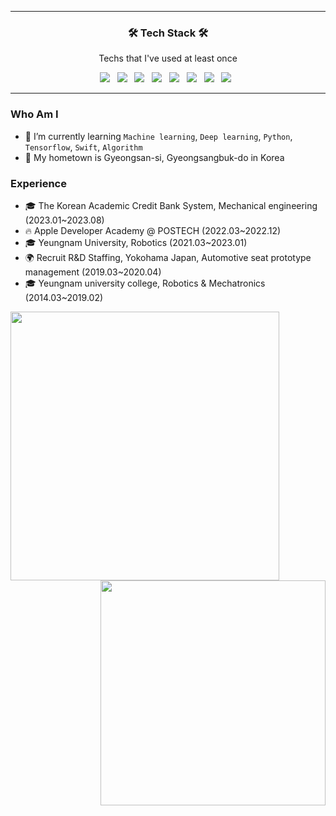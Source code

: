 <hr>
<h3 align="center"><b>🛠 Tech Stack 🛠</b></h3>
<p align="center"> Techs that I've used at least once </p>
<p align="center">
<img src="https://img.shields.io/badge/Python-3776AB?style=flat-square&logo=Python&logoColor=white"/></a> &nbsp
<img src="https://img.shields.io/badge/Tensorflow-FF6F00?style=flat-square&logo=Tensorflow&logoColor=white"/></a> &nbsp
<img src="https://img.shields.io/badge/Swift-F05138?style=flat-square&logo=Swift&logoColor=white"/></a> &nbsp
<img src="https://img.shields.io/badge/SQLite-003B57?style=flat-square&logo=SQLite&logoColor=white"/></a> &nbsp
<img src="https://img.shields.io/badge/HTML5-E34F26?style=flat-square&logo=HTML5&logoColor=white"/></a> &nbsp
<img src="https://img.shields.io/badge/CSS3-1572B6?style=flat-square&logo=CSS3&logoColor=white"/></a> &nbsp
<img src="https://img.shields.io/badge/JavaScript-F7DF1E?style=flat-square&logo=JavaScript&logoColor=white"/></a> &nbsp
<img src="https://img.shields.io/badge/React-61DAFB?style=flat-square&logo=React&logoColor=white"/></a> &nbsp
<hr>

### Who Am I

- 🌱 I’m currently learning `Machine learning`, `Deep learning`, `Python`, `Tensorflow`, `Swift`, `Algorithm`
- 🚅 My hometown is Gyeongsan-si, Gyeongsangbuk-do in Korea

### Experience

- 🎓 The Korean Academic Credit Bank System, Mechanical engineering (2023.01~2023.08)
- 🔥 Apple Developer Academy @ POSTECH (2022.03~2022.12)
- 🎓 Yeungnam University, Robotics (2021.03~2023.01)
- 🌍 Recruit R&D Staffing, Yokohama Japan, Automotive seat prototype management (2019.03~2020.04)
- 🎓 Yeungnam university college, Robotics & Mechatronics (2014.03~2019.02) 

<img align="left" width="430px" src="https://github-readme-stats.vercel.app/api?username=lee02029&show_icons=true&theme=cobalt">
<img align='right' width="360px" src="https://github-readme-stats.vercel.app/api/top-langs/?username=lee02029&layout=compact">






